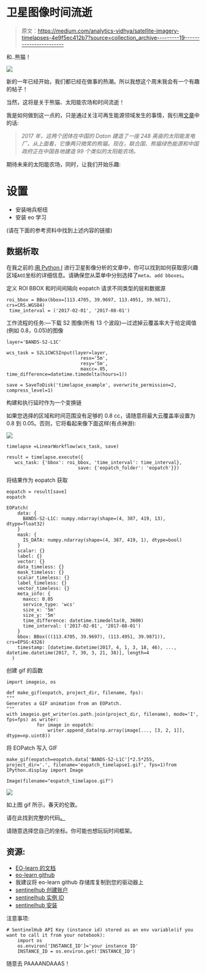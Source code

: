 # 卫星图像时间流逝

> 原文：<https://medium.com/analytics-vidhya/satellite-imagery-timelapses-4e9f5ec412b7?source=collection_archive---------19----------------------->

和..熊猫！

![](img/9d994454694114df9b4a8d6f4eb4d431.png)

新的一年已经开始，我们都已经在做事的热潮。所以我想这个周末我会有一个有趣的帖子！

当然，这将是关于熊猫、太阳能农场和时间流逝！

我是如何做到这一点的，只是通过关注可再生能源领域发生的事情，我引用[文章](https://www.businessinsider.com/china-panda-shaped-solar-energy-farms-project-2018-6)中的话:

> *2017 年，这两个团体在中国的 Daton 建造了一座 248 英亩的太阳能发电厂，从上面看，它像两只微笑的熊猫。现在，联合国、熊猫绿色能源和中国政府正在中国各地建造 99 个类似的太阳能农场。*

期待未来的太阳能农场，同时，让我们开始乐趣:

# 设置

*   安装哨兵枢纽
*   安装 eo 学习

(请在下面的参考资料中找到上述内容的链接)

## 数据析取

在我之前的:[用 Python I](https://danielmoraite.github.io/docs/satellite1.html) 进行卫星影像分析的文章中，你可以找到如何获取感兴趣区域`AOI`坐标的详细信息。请确保您从菜单中分别选择了`meta`、`add bboxes`。

定义 ROI BBOX 和时间间隔向 eopatch 请求不同类型的层和数据源

```
roi_bbox = BBox(bbox=[113.4705, 39.9697, 113.4951, 39.9871], crs=CRS.WGS84)
 time_interval = ('2017-02-01', '2017-08-01')
```

工作流程的任务:—下载 S2 图像(所有 13 个波段)—过滤掉云覆盖率大于给定阈值(例如 0.8，0.05)的图像

```
layer='BANDS-S2-L1C'
  ​
wcs_task = S2L1CWCSInput(layer=layer, 
                           resx='5m',
                           resy='5m',
                           maxcc=.05, time_difference=datetime.timedelta(hours=1))
  ​
save = SaveToDisk('timelapse_example', overwrite_permission=2, compress_level=1)
```

构建和执行延时作为一个变换链

如果您选择的区域和时间范围没有足够的 0.8 cc，请随意将最大云覆盖率设置为 0.8 到 0.05。否则，它将看起来像下面这样(有点神游):

![](img/ba7eaeff9484b7b8bb8f6acd7d62ed10.png)

```
timelapse =LinearWorkflow(wcs_task, save)
  ​
result = timelapse.execute({
   wcs_task: {'bbox': roi_bbox, 'time_interval': time_interval},
                          save: {'eopatch_folder': 'eopatch'}})
```

将结果作为 eopatch 获取

```
eopatch = result[save]
eopatch
```

```
EOPatch(
    data: {
      BANDS-S2-L1C: numpy.ndarray(shape=(4, 387, 419, 13), dtype=float32)
    }
    mask: {
      IS_DATA: numpy.ndarray(shape=(4, 387, 419, 1), dtype=bool)
    }
    scalar: {}
    label: {}
    vector: {}
    data_timeless: {}
    mask_timeless: {}
    scalar_timeless: {}
    label_timeless: {}
    vector_timeless: {}
    meta_info: {
      maxcc: 0.05
      service_type: 'wcs'
      size_x: '5m'
      size_y: '5m'
      time_difference: datetime.timedelta(0, 3600)
      time_interval: ('2017-02-01', '2017-08-01')
    }
    bbox: BBox(((113.4705, 39.9697), (113.4951, 39.9871)), crs=EPSG:4326)
    timestamp: [datetime.datetime(2017, 4, 1, 3, 18, 46), ..., datetime.datetime(2017, 7, 30, 3, 21, 38)], length=4
  )
```

创建 gif 的函数

```
import imageio, os
  ​
def make_gif(eopatch, project_dir, filename, fps):
"""
Generates a GIF animation from an EOPatch.
"""
with imageio.get_writer(os.path.join(project_dir, filename), mode='I', fps=fps) as writer:
           for image in eopatch:
               writer.append_data(np.array(image[..., [3, 2, 1]], dtype=np.uint8))
```

将 EOPatch 写入 GIF

```
make_gif(eopatch=eopatch.data['BANDS-S2-L1C']*2.5*255, project_dir='.', filename='eopatch_timelapse1.gif', fps=1)from IPython.display import Image
​
Image(filename="eopatch_timelapse.gif")
```

![](img/0c4091cfb68e06cbcf800a76f4abad7c.png)

如上图 gif 所示，春天的伦敦。

请在此找到完整的代码[。](https://github.com/DanielMoraite/DanielMoraite.github.io/blob/master/assets/panda.ipynb)

请随意选择您自己的坐标。你可能也想玩玩时间框架。

## 资源:

*   [EO-learn 的文档](https://eo-learn.readthedocs.io/en/latest/index.html)
*   [eo-learn github](https://github.com/sentinel-hub/eo-learn)
*   我建议将 eo-learn github 存储库复制到您的驱动器上
*   [sentinelhub 创建账户](https://services.sentinel-hub.com/oauth/subscription?param_redirect_uri=https://apps.sentinel-hub.com/dashboard/oauthCallback.html&param_state=%2Fconfigurations&param_scope=SH&param_client_id=30cf1d69-af7e-4f3a-997d-0643d660a478&origin=)
*   [sentinelhub 实例 ID](https://www.sentinel-hub.com/faq/where-get-instance-id)
*   [sentinelhub 安装](https://pypi.org/project/sentinelhub/)

注意事项:

```
# SentinelHub API Key (instance id) stored as an env variable(if you want to call it from your notebook):        
    import os
    os.environ['INSTANCE_ID']='your instance ID'
    INSTANCE_ID = os.environ.get('INSTANCE_ID')
```

随意去 PAAAANDAAAS！